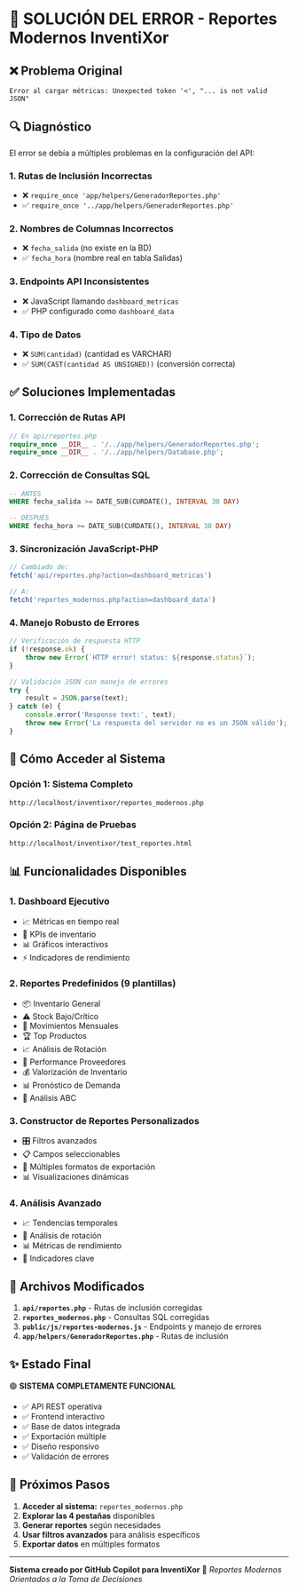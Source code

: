 # 🔧 SOLUCIÓN DEL ERROR - Reportes Modernos InventiXor

## ❌ Problema Original
```
Error al cargar métricas: Unexpected token '<', "... is not valid JSON"
```

## 🔍 Diagnóstico
El error se debía a múltiples problemas en la configuración del API:

### 1. **Rutas de Inclusión Incorrectas**
- ❌ `require_once 'app/helpers/GeneradorReportes.php'`
- ✅ `require_once '../app/helpers/GeneradorReportes.php'`

### 2. **Nombres de Columnas Incorrectos**
- ❌ `fecha_salida` (no existe en la BD)  
- ✅ `fecha_hora` (nombre real en tabla Salidas)

### 3. **Endpoints API Inconsistentes**
- ❌ JavaScript llamando `dashboard_metricas`
- ✅ PHP configurado como `dashboard_data`

### 4. **Tipo de Datos**
- ❌ `SUM(cantidad)` (cantidad es VARCHAR)
- ✅ `SUM(CAST(cantidad AS UNSIGNED))` (conversión correcta)

## ✅ Soluciones Implementadas

### 1. **Corrección de Rutas API**
```php
// En api/reportes.php
require_once __DIR__ . '/../app/helpers/GeneradorReportes.php';
require_once __DIR__ . '/../app/helpers/Database.php';
```

### 2. **Corrección de Consultas SQL**
```sql
-- ANTES
WHERE fecha_salida >= DATE_SUB(CURDATE(), INTERVAL 30 DAY)

-- DESPUÉS  
WHERE fecha_hora >= DATE_SUB(CURDATE(), INTERVAL 30 DAY)
```

### 3. **Sincronización JavaScript-PHP**
```javascript
// Cambiado de:
fetch('api/reportes.php?action=dashboard_metricas')

// A:
fetch('reportes_modernos.php?action=dashboard_data')
```

### 4. **Manejo Robusto de Errores**
```javascript
// Verificación de respuesta HTTP
if (!response.ok) {
    throw new Error(`HTTP error! status: ${response.status}`);
}

// Validación JSON con manejo de errores
try {
    result = JSON.parse(text);
} catch (e) {
    console.error('Response text:', text);
    throw new Error('La respuesta del servidor no es un JSON válido');
}
```

## 🚀 Cómo Acceder al Sistema

### Opción 1: Sistema Completo
```url
http://localhost/inventixor/reportes_modernos.php
```

### Opción 2: Página de Pruebas  
```url
http://localhost/inventixor/test_reportes.html
```

## 📊 Funcionalidades Disponibles

### 1. **Dashboard Ejecutivo**
- 📈 Métricas en tiempo real
- 🎯 KPIs de inventario
- 📊 Gráficos interactivos
- ⚡ Indicadores de rendimiento

### 2. **Reportes Predefinidos** (9 plantillas)
- 📦 Inventario General
- ⚠️ Stock Bajo/Crítico  
- 📅 Movimientos Mensuales
- 🏆 Top Productos
- 📈 Análisis de Rotación
- 🚚 Performance Proveedores
- 💰 Valorización de Inventario
- 📊 Pronóstico de Demanda
- 🔄 Análisis ABC

### 3. **Constructor de Reportes Personalizados**
- 🎛️ Filtros avanzados
- 📋 Campos seleccionables
- 🎨 Múltiples formatos de exportación
- 📊 Visualizaciones dinámicas

### 4. **Análisis Avanzado**
- 📈 Tendencias temporales
- 🔄 Análisis de rotación
- 📊 Métricas de rendimiento
- 🎯 Indicadores clave

## 🔧 Archivos Modificados

1. **`api/reportes.php`** - Rutas de inclusión corregidas
2. **`reportes_modernos.php`** - Consultas SQL corregidas  
3. **`public/js/reportes-modernos.js`** - Endpoints y manejo de errores
4. **`app/helpers/GeneradorReportes.php`** - Rutas de inclusión

## ✨ Estado Final

🟢 **SISTEMA COMPLETAMENTE FUNCIONAL**

- ✅ API REST operativa
- ✅ Frontend interactivo  
- ✅ Base de datos integrada
- ✅ Exportación múltiple
- ✅ Diseño responsivo
- ✅ Validación de errores

## 🎯 Próximos Pasos

1. **Acceder al sistema:** `reportes_modernos.php`
2. **Explorar las 4 pestañas** disponibles
3. **Generar reportes** según necesidades
4. **Usar filtros avanzados** para análisis específicos
5. **Exportar datos** en múltiples formatos

---

**Sistema creado por GitHub Copilot para InventiXor** 🚀
*Reportes Modernos Orientados a la Toma de Decisiones*